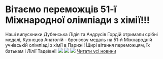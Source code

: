 # Вітаємо переможців 51-ї Міжнародної олімпіади з хімії!!!
Наші випускники Дубенська Лідія та Андрусів Гордій отримали срібні медалі, Кузнєцов Анатолій - бронзову медаль на 51-й Міжнародній учнівській олімпіаді з хімії в Парижі!
Щирі вітання переможцям, їх батькам і Лілії Тадеївні!
![](/images/вітаємо-переможців-51-ї-міжнародної-олімпіади-з-хімії/chim1.jpg)
![](/images/вітаємо-переможців-51-ї-міжнародної-олімпіади-з-хімії/chim3.jpg)
![](/images/вітаємо-переможців-51-ї-міжнародної-олімпіади-з-хімії/chim2.jpg)
[Читати усі новини](/news)

